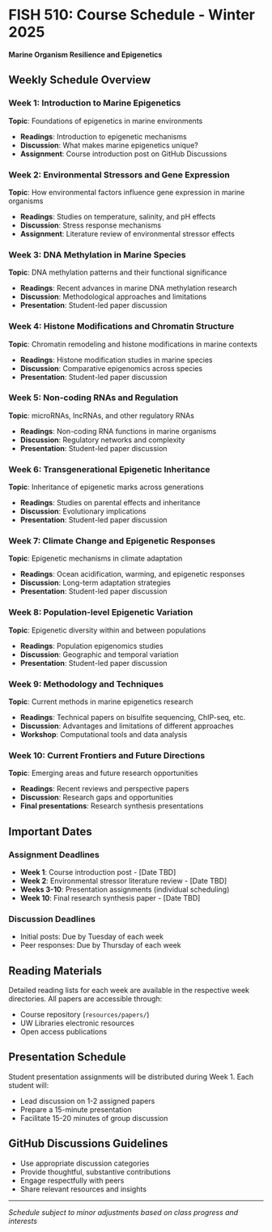 # FISH 510: Course Schedule - Winter 2025
**Marine Organism Resilience and Epigenetics**

## Weekly Schedule Overview

### Week 1: Introduction to Marine Epigenetics
**Topic**: Foundations of epigenetics in marine environments
- **Readings**: Introduction to epigenetic mechanisms
- **Discussion**: What makes marine epigenetics unique?
- **Assignment**: Course introduction post on GitHub Discussions

### Week 2: Environmental Stressors and Gene Expression
**Topic**: How environmental factors influence gene expression in marine organisms
- **Readings**: Studies on temperature, salinity, and pH effects
- **Discussion**: Stress response mechanisms
- **Assignment**: Literature review of environmental stressor effects

### Week 3: DNA Methylation in Marine Species
**Topic**: DNA methylation patterns and their functional significance
- **Readings**: Recent advances in marine DNA methylation research
- **Discussion**: Methodological approaches and limitations
- **Presentation**: Student-led paper discussion

### Week 4: Histone Modifications and Chromatin Structure
**Topic**: Chromatin remodeling and histone modifications in marine contexts
- **Readings**: Histone modification studies in marine species
- **Discussion**: Comparative epigenomics across species
- **Presentation**: Student-led paper discussion

### Week 5: Non-coding RNAs and Regulation
**Topic**: microRNAs, lncRNAs, and other regulatory RNAs
- **Readings**: Non-coding RNA functions in marine organisms
- **Discussion**: Regulatory networks and complexity
- **Presentation**: Student-led paper discussion

### Week 6: Transgenerational Epigenetic Inheritance
**Topic**: Inheritance of epigenetic marks across generations
- **Readings**: Studies on parental effects and inheritance
- **Discussion**: Evolutionary implications
- **Presentation**: Student-led paper discussion

### Week 7: Climate Change and Epigenetic Responses
**Topic**: Epigenetic mechanisms in climate adaptation
- **Readings**: Ocean acidification, warming, and epigenetic responses
- **Discussion**: Long-term adaptation strategies
- **Presentation**: Student-led paper discussion

### Week 8: Population-level Epigenetic Variation
**Topic**: Epigenetic diversity within and between populations
- **Readings**: Population epigenomics studies
- **Discussion**: Geographic and temporal variation
- **Presentation**: Student-led paper discussion

### Week 9: Methodology and Techniques
**Topic**: Current methods in marine epigenetics research
- **Readings**: Technical papers on bisulfite sequencing, ChIP-seq, etc.
- **Discussion**: Advantages and limitations of different approaches
- **Workshop**: Computational tools and data analysis

### Week 10: Current Frontiers and Future Directions
**Topic**: Emerging areas and future research opportunities
- **Readings**: Recent reviews and perspective papers
- **Discussion**: Research gaps and opportunities
- **Final presentations**: Research synthesis presentations

## Important Dates

### Assignment Deadlines
- **Week 1**: Course introduction post - [Date TBD]
- **Week 2**: Environmental stressor literature review - [Date TBD]
- **Weeks 3-10**: Presentation assignments (individual scheduling)
- **Week 10**: Final research synthesis paper - [Date TBD]

### Discussion Deadlines
- Initial posts: Due by Tuesday of each week
- Peer responses: Due by Thursday of each week

## Reading Materials
Detailed reading lists for each week are available in the respective week directories. All papers are accessible through:
- Course repository (`resources/papers/`)
- UW Libraries electronic resources
- Open access publications

## Presentation Schedule
Student presentation assignments will be distributed during Week 1. Each student will:
- Lead discussion on 1-2 assigned papers
- Prepare a 15-minute presentation
- Facilitate 15-20 minutes of group discussion

## GitHub Discussions Guidelines
- Use appropriate discussion categories
- Provide thoughtful, substantive contributions
- Engage respectfully with peers
- Share relevant resources and insights

---
*Schedule subject to minor adjustments based on class progress and interests*
